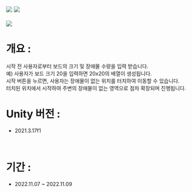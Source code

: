 ## <img src="https://img.shields.io/badge/unity-FFFFFF?style=for-the-badge&logo=unity&logoColor=black"> <img src="https://img.shields.io/badge/csharp-239120?style=for-the-badge&logo=CSharp&logoColor=white">

<img src="https://capsule-render.vercel.app/api?type=waving&color=auto&height=200&section=header&text=Unity_MyFloodFill&fontSize=40" />

# 개요 :
시작 전 사용자로부터 보드의 크기 및 장애물 수량을 입력 받습니다. <br>
예) 사용자가 보드 크기 20을 입력하면 20x20의 배열이 생성됩니다. <br>
시작 버튼을 누르면, 사용자는 장애물이 없는 위치를 터치하여 이동할 수 있습니다. <br>
터치된 위치에서 시작하여 주변의 장애물이 없는 영역으로 점차 확장되며 진행됩니다.
<br>
# Unity 버전 :
- 2021.3.17f1

<br>

# 기간 : 
- 2022.11.07 ~ 2022.11.09
